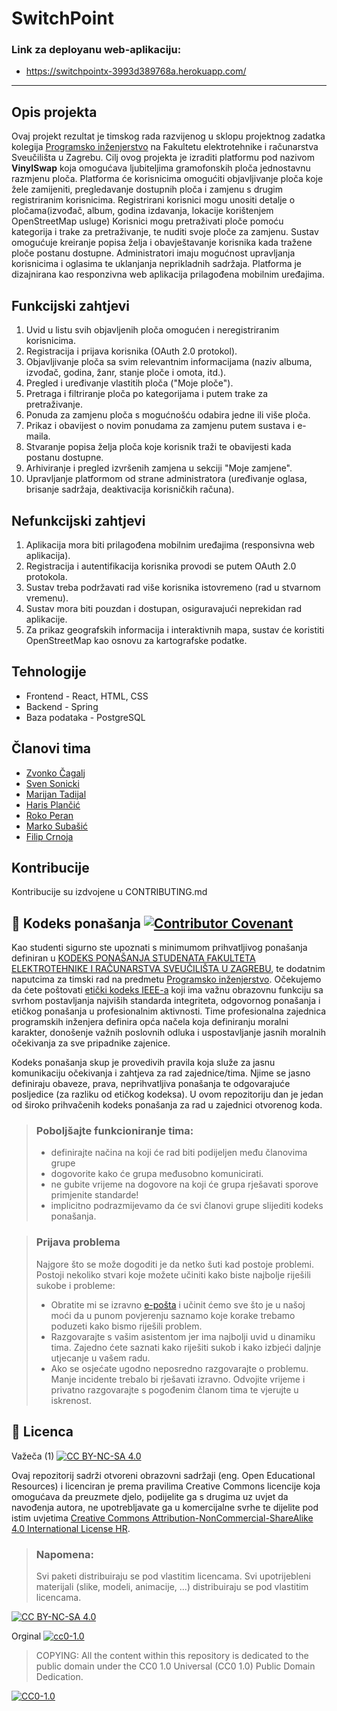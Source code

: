 # SwitchPoint

### Link za deployanu web-aplikaciju: 
  - https://switchpointx-3993d389768a.herokuapp.com/
***
## Opis projekta

Ovaj projekt rezultat je timskog rada razvijenog u sklopu projektnog zadatka kolegija [Programsko inženjerstvo](https://www.fer.unizg.hr/predmet/proinz) na Fakultetu elektrotehnike i računarstva Sveučilišta u Zagrebu.
Cilj ovog projekta je izraditi platformu pod nazivom **VinylSwap** koja omogućava ljubiteljima gramofonskih ploča jednostavnu razmjenu ploča.
Platforma će korisnicima omogućiti objavljivanje ploča koje žele zamijeniti, pregledavanje dostupnih ploča i zamjenu s drugim registriranim korisnicima.
Registrirani korisnici mogu unositi detalje o pločama(izvođač, album, godina izdavanja, lokacije korištenjem OpenStreetMap usluge)
Korisnici mogu pretraživati ploče pomoću kategorija i trake za pretraživanje, te nuditi svoje ploče za zamjenu. Sustav omogućuje kreiranje popisa želja i 
obavještavanje korisnika kada tražene ploče postanu dostupne.
Administratori imaju mogućnost upravljanja korisnicima i oglasima te uklanjanja neprikladnih sadržaja. Platforma je dizajnirana kao responzivna web aplikacija prilagođena mobilnim uređajima.


## Funkcijski zahtjevi

1. Uvid u listu svih objavljenih ploča omogućen i neregistriranim korisnicima.
2. Registracija i prijava korisnika (OAuth 2.0 protokol).
3. Objavljivanje ploča sa svim relevantnim informacijama (naziv albuma, izvođač, godina, žanr, stanje ploče i omota, itd.).
4. Pregled i uređivanje vlastitih ploča ("Moje ploče").
5. Pretraga i filtriranje ploča po kategorijama i putem trake za pretraživanje.
6. Ponuda za zamjenu ploča s mogućnošću odabira jedne ili više ploča.
7. Prikaz i obavijest o novim ponudama za zamjenu putem sustava i e-maila.
8. Stvaranje popisa želja ploča koje korisnik traži te obavijesti kada postanu dostupne.
9. Arhiviranje i pregled izvršenih zamjena u sekciji "Moje zamjene".
10. Upravljanje platformom od strane administratora (uređivanje oglasa, brisanje sadržaja, deaktivacija korisničkih računa).

## Nefunkcijski zahtjevi

1. Aplikacija mora biti prilagođena mobilnim uređajima (responsivna web aplikacija).
2. Registracija i autentifikacija korisnika provodi se putem OAuth 2.0 protokola.
3. Sustav treba podržavati rad više korisnika istovremeno (rad u stvarnom vremenu).
4. Sustav mora biti pouzdan i dostupan, osiguravajući neprekidan rad aplikacije.
5. Za prikaz geografskih informacija i interaktivnih mapa, sustav će koristiti OpenStreetMap kao osnovu za kartografske podatke.

## Tehnologije

- Frontend - React, HTML, CSS
- Backend - Spring
- Baza podataka - PostgreSQL


## Članovi tima

- [Zvonko Čagalj](https://github.com/Zvonko-Cagalj)  
- [Sven Sonicki](https://github.com/SSonicki)  
- [Marijan Tadijal](https://github.com/FER-Marijan-Tadijal)  
- [Haris Plančić](https://github.com/hplancic)  
- [Roko Peran](https://github.com/Rokidza)  
- [Marko Subašić](https://github.com/)  
- [Filip Crnoja](https://github.com/FilipCrnoja)


## Kontribucije

Kontribucije su izdvojene u CONTRIBUTING.md

## 📝 Kodeks ponašanja [![Contributor Covenant](https://img.shields.io/badge/Contributor%20Covenant-2.1-4baaaa.svg)](CODE_OF_CONDUCT.md)
Kao studenti sigurno ste upoznati s minimumom prihvatljivog ponašanja definiran u [KODEKS PONAŠANJA STUDENATA FAKULTETA ELEKTROTEHNIKE I RAČUNARSTVA SVEUČILIŠTA U ZAGREBU](https://www.fer.hr/_download/repository/Kodeks_ponasanja_studenata_FER-a_procisceni_tekst_2016%5B1%5D.pdf), te dodatnim naputcima za timski rad na predmetu [Programsko inženjerstvo](https://wwww.fer.hr).
Očekujemo da ćete poštovati [etički kodeks IEEE-a](https://www.ieee.org/about/corporate/governance/p7-8.html) koji ima važnu obrazovnu funkciju sa svrhom postavljanja najviših standarda integriteta, odgovornog ponašanja i etičkog ponašanja u profesionalnim aktivnosti. Time profesionalna zajednica programskih inženjera definira opća načela koja definiranju  moralni karakter, donošenje važnih poslovnih odluka i uspostavljanje jasnih moralnih očekivanja za sve pripadnike zajenice.

Kodeks ponašanja skup je provedivih pravila koja služe za jasnu komunikaciju očekivanja i zahtjeva za rad zajednice/tima. Njime se jasno definiraju obaveze, prava, neprihvatljiva ponašanja te  odgovarajuće posljedice (za razliku od etičkog kodeksa). U ovom repozitoriju dan je jedan od široko prihvačenih kodeks ponašanja za rad u zajednici otvorenog koda.
>### Poboljšajte funkcioniranje tima:
>* definirajte načina na koji će rad biti podijeljen među članovima grupe
>* dogovorite kako će grupa međusobno komunicirati.
>* ne gubite vrijeme na dogovore na koji će grupa rješavati sporove primjenite standarde!
>* implicitno podrazmijevamo da će svi članovi grupe slijediti kodeks ponašanja.
 
>###  Prijava problema
>Najgore što se može dogoditi je da netko šuti kad postoje problemi. Postoji nekoliko stvari koje možete učiniti kako biste najbolje riješili sukobe i probleme:
>* Obratite mi se izravno [e-pošta](mailto:vlado.sruk@fer.hr) i  učinit ćemo sve što je u našoj moći da u punom povjerenju saznamo koje korake trebamo poduzeti kako bismo riješili problem.
>* Razgovarajte s vašim asistentom jer ima najbolji uvid u dinamiku tima. Zajedno ćete saznati kako riješiti sukob i kako izbjeći daljnje utjecanje u vašem radu.
>* Ako se osjećate ugodno neposredno razgovarajte o problemu. Manje incidente trebalo bi rješavati izravno. Odvojite vrijeme i privatno razgovarajte s pogođenim članom tima te vjerujte u iskrenost.

## 📝 Licenca
Važeča (1)
[![CC BY-NC-SA 4.0][cc-by-nc-sa-shield]][cc-by-nc-sa]

Ovaj repozitorij sadrži otvoreni obrazovni sadržaji (eng. Open Educational Resources)  i licenciran je prema pravilima Creative Commons licencije koja omogućava da preuzmete djelo, podijelite ga s drugima uz 
uvjet da navođenja autora, ne upotrebljavate ga u komercijalne svrhe te dijelite pod istim uvjetima [Creative Commons Attribution-NonCommercial-ShareAlike 4.0 International License HR][cc-by-nc-sa].
>
> ### Napomena:
>
> Svi paketi distribuiraju se pod vlastitim licencama.
> Svi upotrijebleni materijali  (slike, modeli, animacije, ...) distribuiraju se pod vlastitim licencama.

[![CC BY-NC-SA 4.0][cc-by-nc-sa-image]][cc-by-nc-sa]

[cc-by-nc-sa]: https://creativecommons.org/licenses/by-nc/4.0/deed.hr 
[cc-by-nc-sa-image]: https://licensebuttons.net/l/by-nc-sa/4.0/88x31.png
[cc-by-nc-sa-shield]: https://img.shields.io/badge/License-CC%20BY--NC--SA%204.0-lightgrey.svg

Orginal [![cc0-1.0][cc0-1.0-shield]][cc0-1.0]
>
>COPYING: All the content within this repository is dedicated to the public domain under the CC0 1.0 Universal (CC0 1.0) Public Domain Dedication.
>
[![CC0-1.0][cc0-1.0-image]][cc0-1.0]

[cc0-1.0]: https://creativecommons.org/licenses/by/1.0/deed.en
[cc0-1.0-image]: https://licensebuttons.net/l/by/1.0/88x31.png
[cc0-1.0-shield]: https://img.shields.io/badge/License-CC0--1.0-lightgrey.svg
